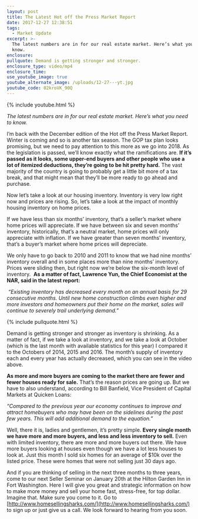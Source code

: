 ```yaml
---
layout: post
title: The Latest Hot off the Press Market Report
date: 2017-12-27 12:38:51
tags:
  - Market Update
excerpt: >-
  The latest numbers are in for our real estate market. Here’s what you need to
  know.
enclosure:
pullquote: Demand is getting stronger and stronger.
enclosure_type: video/mp4
enclosure_time:
use_youtube_image: true
youtube_alternate_image: /uploads/12-27---yt.jpg
youtube_code: 02kroVK_90Q
---
```



{% include youtube.html %}

*The latest numbers are in for our real estate market. Here’s what you need to know.*

I’m back with the December edition of the Hot off the Press Market Report. Winter is coming and so is another tax season. The GOP tax plan looks promising, but we need to pay attention to this more as we go into 2018. As the legislation is passed, we’ll know exactly what the ramifications are.&nbsp;**If it’s passed as it looks, some upper-end buyers and other people who use a lot of itemized deductions, they’re going to be hit pretty hard.** The vast majority of the country is going to probably get a little bit more of a tax break, and that might mean that they’ll be more ready to go ahead and purchase.

Now let’s take a look at our housing inventory. Inventory is very low right now and prices are rising. So, let’s take a look at the impact of monthly housing inventory on home prices.

If we have less than six months’ inventory, that’s a seller’s market where home prices will appreciate. If we have between six and seven months’ inventory, historically, that’s a neutral market, home prices will only appreciate with inflation. If we have greater than seven months’ inventory, that’s a buyer’s market where home prices will depreciate.

We only have to go back to 2010 and 2011 to know that we had nine months’ inventory overall and in some places more than nine months’ inventory. Prices were sliding then, but right now we’re below the six-month level of inventory. &nbsp;**As a matter of fact, Lawrence Yun, the Chief Economist at the NAR, said in the latest report:**

*&nbsp;“Existing inventory has decreased every month on an annual basis for 29 consecutive months. Until new home construction climbs even higher and more investors and homeowners put their home on the market, sales will continue to severely trail underlying demand.”*

{% include pullquote.html %}

Demand is getting stronger and stronger as inventory is shrinking. As a matter of fact, if we take a look at inventory, and we take a look at October (which is the last month with available statistics for this year) I compared it to the Octobers of 2014, 2015 and 2016. The month’s supply of inventory each and every year has actually decreased, which you can see in the video above.

**As more and more buyers are coming to the market there are fewer and fewer houses ready for sale.** That’s the reason prices are going up. But we have to also understand, according to Bill Banfield, Vice President of Capital Markets at Quicken Loans:

*“Compared to the previous year our economy continues to improve and attract homebuyers who may have been on the sidelines during the past few years. This will add additional demand to the equation.”*

Well, there it is, ladies and gentlemen, it’s pretty simple. **Every single month we have more and more buyers, and less and less inventory to sell.** Even with limited inventory, there are more and more buyers out there. We have more buyers looking at houses even though we have a lot less houses to look at. Just this month I sold six homes for an average of $10k over the listed price. These were homes that were not selling just 30 days ago.

And if you are thinking of selling in the next three months to three years, come to our next Seller Seminar on January 20th at the Hilton Garden Inn in Fort Washington. Here I will give you great and strategic information on how to make more money and sell your home fast, stress-free, for top dollar. Imagine that. Make sure you come to it. Go to [http://www.homesellingsharks.com/](http://www.homesellingsharks.com/) to sign up or just give us a call. We look forward to hearing from you soon.